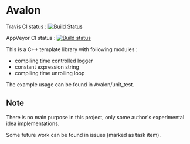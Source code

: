 # Avalon

Travis CI status : [![Build Status](https://travis-ci.org/CHChang810716/Avalon.svg?branch=master)](https://travis-ci.org/CHChang810716/Avalon)

AppVeyor CI status : [![Build status](https://ci.appveyor.com/api/projects/status/a0vuj8443yblcsdg/branch/master?svg=true)](https://ci.appveyor.com/project/CHChang810716/avalon/branch/master)

This is a C++ template library with following modules : 

* compiling time controlled logger
* constant expression string
* compiling time unrolling loop

The example usage can be found in Avalon/unit_test.

## Note 
There is no main purpose in this project, only some author's experimental idea implementations.

Some future work can be found in issues (marked as task item).
